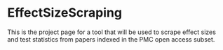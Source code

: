 # EffectSizeScraping
This is the project page for a tool that will be used to scrape effect sizes and test statistics from papers indexed in the PMC open access subset. 
